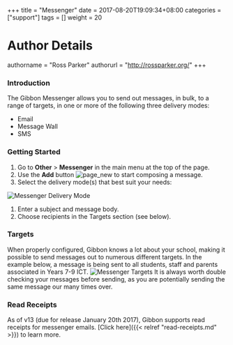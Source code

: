 +++
title = "Messenger"
date = 2017-08-20T19:09:34+08:00
categories = ["support"]
tags = []
weight = 20
# Author Details
authorname = "Ross Parker"
authorurl = "http://rossparker.org/"
+++

### Introduction

The Gibbon Messenger allows you to send out messages, in bulk, to a range of targets, in one or more of the following three delivery modes:

*   Email
*   Message Wall
*   SMS

### Getting Started

1.  Go to **Other** > **Messenger** in the main menu at the top of the page.
2.  Use the **Add** button ![page_new](https://gibbonedu.org/wp-content/uploads/2012/12/page_new.gif?classes=inline) to start composing a message.
3.  Select the delivery mode(s) that best suit your needs:

![Messenger Delivery Mode](https://gibbonedu.org/wp-content/uploads/2015/08/Messenger-Delivery-Mode-1024x229.png)

1.  Enter a subject and message body.
2.  Choose recipients in the Targets section (see below).

### Targets

When properly configured, Gibbon knows a lot about your school, making it possible to send messages out to numerous different targets. In the example below, a message is being sent to all students, staff and parents associated in Years 7-9 ICT. ![Messenger Targets](https://gibbonedu.org/wp-content/uploads/2015/08/Messenger-Targets-1024x944.png) It is always worth double checking your messages before sending, as you are potentially sending the same message our many times over.

### Read Receipts

As of v13 (due for release January 20th 2017), Gibbon supports read receipts for messenger emails. [Click here]({{< relref "read-receipts.md" >}}) to learn more.
